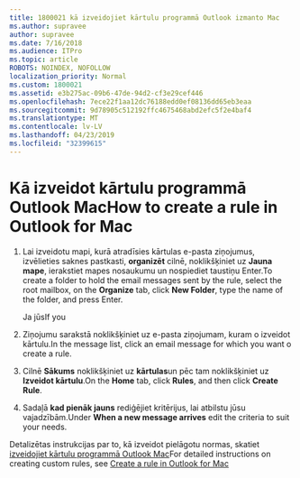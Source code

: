```yaml
---
title: 1800021 kā izveidojiet kārtulu programmā Outlook izmanto Mac
ms.author: supravee
author: supravee
ms.date: 7/16/2018
ms.audience: ITPro
ms.topic: article
ROBOTS: NOINDEX, NOFOLLOW
localization_priority: Normal
ms.custom: 1800021
ms.assetid: e3b275ac-09b6-47de-94d2-cf3e29cef446
ms.openlocfilehash: 7ece22f1aa12dc76188edd0ef08136dd65eb3eaa
ms.sourcegitcommit: 9d78905c512192ffc4675468abd2efc5f2e4baf4
ms.translationtype: MT
ms.contentlocale: lv-LV
ms.lasthandoff: 04/23/2019
ms.locfileid: "32399615"
---
```

# <a name="how-to-create-a-rule-in-outlook-for-mac"></a><span data-ttu-id="017d9-102">Kā izveidot kārtulu programmā Outlook Mac</span><span class="sxs-lookup"><span data-stu-id="017d9-102">How to create a rule in Outlook for Mac</span></span>

1. <span data-ttu-id="017d9-103">Lai izveidotu mapi, kurā atradīsies kārtulas e-pasta ziņojumus, izvēlieties saknes pastkasti, **organizēt** cilnē, noklikšķiniet uz **Jauna mape**, ierakstiet mapes nosaukumu un nospiediet taustiņu Enter.</span><span class="sxs-lookup"><span data-stu-id="017d9-103">To create a folder to hold the email messages sent by the rule, select the root mailbox, on the **Organize** tab, click **New Folder**, type the name of the folder, and press Enter.</span></span>
    
    <span data-ttu-id="017d9-104">Ja jūs</span><span class="sxs-lookup"><span data-stu-id="017d9-104">If you</span></span> 
    
2. <span data-ttu-id="017d9-105">Ziņojumu sarakstā noklikšķiniet uz e-pasta ziņojumam, kuram o izveidot kārtulu.</span><span class="sxs-lookup"><span data-stu-id="017d9-105">In the message list, click an email message for which you want o create a rule.</span></span>
    
3. <span data-ttu-id="017d9-106">Cilnē **Sākums** noklikšķiniet uz **kārtulas**un pēc tam noklikšķiniet uz **Izveidot kārtulu**.</span><span class="sxs-lookup"><span data-stu-id="017d9-106">On the **Home** tab, click **Rules**, and then click **Create Rule**.</span></span>
    
4. <span data-ttu-id="017d9-107">Sadaļā **kad pienāk jauns** rediģējiet kritērijus, lai atbilstu jūsu vajadzībām.</span><span class="sxs-lookup"><span data-stu-id="017d9-107">Under **When a new message arrives** edit the criteria to suit your needs.</span></span> 
    
<span data-ttu-id="017d9-108">Detalizētas instrukcijas par to, kā izveidot pielāgotu normas, skatiet [izveidojiet kārtulu programmā Outlook Mac](https://aka.ms/AA1uy0v)</span><span class="sxs-lookup"><span data-stu-id="017d9-108">For detailed instructions on creating custom rules, see [Create a rule in Outlook for Mac](https://aka.ms/AA1uy0v)</span></span>
  

